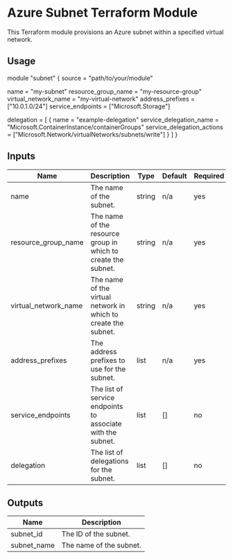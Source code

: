 # Azure Subnet Terraform Module

This Terraform module provisions an Azure subnet within a specified virtual network.

## Usage

module "subnet" {
  source = "path/to/your/module"

  name                 = "my-subnet"
  resource_group_name  = "my-resource-group"
  virtual_network_name = "my-virtual-network"
  address_prefixes     = ["10.0.1.0/24"]
  service_endpoints    = ["Microsoft.Storage"]

  delegation = [
    {
      name                      = "example-delegation"
      service_delegation_name   = "Microsoft.ContainerInstance/containerGroups"
      service_delegation_actions = ["Microsoft.Network/virtualNetworks/subnets/write"]
    }
  ]
}

## Inputs

| Name                  | Description                                                            | Type     | Default | Required |
|-----------------------|------------------------------------------------------------------------|----------|---------|----------|
| name                  | The name of the subnet.                                                | string   | n/a     | yes      |
| resource_group_name   | The name of the resource group in which to create the subnet.           | string   | n/a     | yes      |
| virtual_network_name  | The name of the virtual network in which to create the subnet.          | string   | n/a     | yes      |
| address_prefixes      | The address prefixes to use for the subnet.                             | list     | n/a     | yes      |
| service_endpoints     | The list of service endpoints to associate with the subnet.             | list     | []      | no       |
| delegation            | The list of delegations for the subnet.                                 | list     | []      | no       |

## Outputs

| Name        | Description                     |
|-------------|---------------------------------|
| subnet_id   | The ID of the subnet.           |
| subnet_name | The name of the subnet.         |
